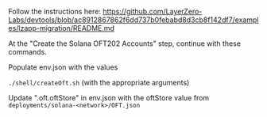 Follow the instructions here: https://github.com/LayerZero-Labs/devtools/blob/ac8912867862f6dd737b0febabd8d3cb8f142df7/examples/lzapp-migration/README.md


At the "Create the Solana OFT202 Accounts" step, continue with these commands.

Populate env.json with the values

`./shell/createOft.sh` (with the appropriate arguments)

Update "<network>.oft.oftStore" in env.json with the oftStore value from `deployments/solana-<network>/OFT.json`

